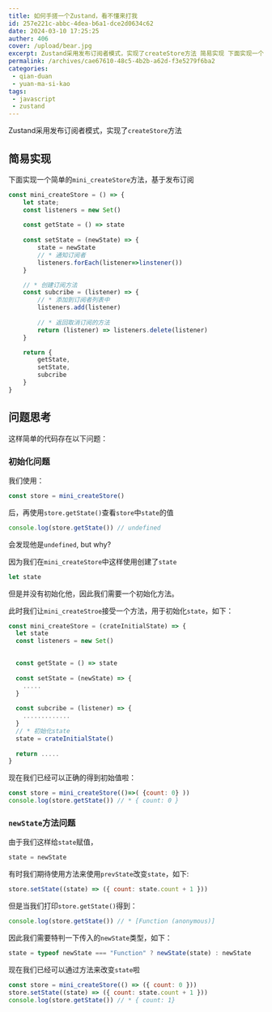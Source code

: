 ```yaml
---
title: 如何手搓一个Zustand，看不懂来打我
id: 257e221c-abbc-4dea-b6a1-dce2d0634c62
date: 2024-03-10 17:25:25
auther: 406
cover: /upload/bear.jpg
excerpt: Zustand采用发布订阅者模式，实现了createStore方法 简易实现 下面实现一个简单的mini_createStore方法，基于发布订阅 const mini_createStore = () => {    let state;    const listeners = new Se
permalink: /archives/cae67610-48c5-4b2b-a62d-f3e5279f6ba2
categories:
 - qian-duan
 - yuan-ma-si-kao
tags: 
 - javascript
 - zustand
---
```



Zustand采用发布订阅者模式，实现了`createStore`方法

## 简易实现

下面实现一个简单的`mini_createStore`方法，基于发布订阅

```javascript
const mini_createStore = () => {
	let state;
	const listeners = new Set()
	
	const getState = () => state
	
	const setState = (newState) => {
		state = newState 
		// * 通知订阅者
		listeners.forEach(listener=>linstener())
	}

	// * 创建订阅方法
	const subcribe = (listener) => {
		// * 添加到订阅者列表中
		listeners.add(listener)
		
		// * 返回取消订阅的方法
	    return (listener) => listeners.delete(listener)
	}

	return {
		getState,
		setState,
		subcribe
	}
}
```

## 问题思考

这样简单的代码存在以下问题：

### 初始化问题

我们使用：

```javascript
const store = mini_createStore()
```

后，再使用`store.getState()`查看`store`中`state`的值

```javascript
console.log(store.getState()) // undefined
```

会发现他是`undefined`, but why?

因为我们在`mini_createStore`中这样使用创建了`state`

```javascript
let state
```

但是并没有初始化他，因此我们需要一个初始化方法。

此时我们让`mini_createStroe`接受一个方法，用于初始化`state`，如下：

```javascript
const mini_createStore = (crateInitialState) => {
  let state
  const listeners = new Set()
 

  const getState = () => state
  
  const setState = (newState) => {
    .....  
  }
  
  const subcribe = (listener) => {
    .............
  }
  // * 初始化state
  state = crateInitialState()  
  
  return .....
}
```

现在我们已经可以正确的得到初始值啦：

```javascript
const store = mini_createStore(()=>( {count: 0} ))
console.log(store.getState()) // * { count: 0 }
```

### `newState`方法问题
由于我们这样给`state`赋值，

```javascript
state = newState 
```

有时我们期待使用方法来使用`prevState`改变`state`，如下:

```javascript
store.setState((state) => ({ count: state.count + 1 }))
```

但是当我们打印`store.getState()`得到：

```javascript
console.log(store.getState()) // * [Function (anonymous)]
```

因此我们需要特判一下传入的`newState`类型，如下：

```javascript
state = typeof newState === "Function" ? newState(state) : newState
```

现在我们已经可以通过方法来改变`state`啦

```javascript
const store = mini_createStore(() => ({ count: 0 }))
store.setState((state) => ({ count: state.count + 1 }))
console.log(store.getState()) // * { count: 1}
```
